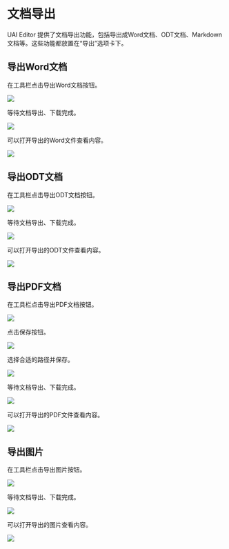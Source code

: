 # 文档导出

UAI Editor 提供了文档导出功能，包括导出成Word文档、ODT文档、Markdown文档等。这些功能都放置在“导出”选项卡下。

## 导出Word文档

在工具栏点击导出Word文档按钮。

![](images/export-01.png)

等待文档导出、下载完成。

![](images/export-02.png)

可以打开导出的Word文件查看内容。

![](images/export-03.png)

## 导出ODT文档

在工具栏点击导出ODT文档按钮。

![](images/export-04.png)

等待文档导出、下载完成。

![](images/export-05.png)

可以打开导出的ODT文件查看内容。

![](images/export-06.png)

## 导出PDF文档

在工具栏点击导出PDF文档按钮。

![](images/export-07.png)

点击保存按钮。

![](images/export-08.png)

选择合适的路径并保存。

![](images/export-09.png)

等待文档导出、下载完成。

![](images/export-10.png)

可以打开导出的PDF文件查看内容。

![](images/export-11.png)

## 导出图片

在工具栏点击导出图片按钮。

![](images/export-12.png)

等待文档导出、下载完成。

![](images/export-13.png)

可以打开导出的图片查看内容。

![](images/export-14.png)
